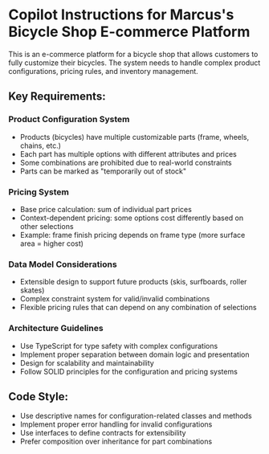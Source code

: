 # Copilot Instructions for Marcus's Bicycle Shop E-commerce Platform

<!-- Use this file to provide workspace-specific custom instructions to Copilot. For more details, visit https://code.visualstudio.com/docs/copilot/copilot-customization#_use-a-githubcopilotinstructionsmd-file -->

This is an e-commerce platform for a bicycle shop that allows customers to fully customize their bicycles. The system needs to handle complex product configurations, pricing rules, and inventory management.

## Key Requirements:

### Product Configuration System
- Products (bicycles) have multiple customizable parts (frame, wheels, chains, etc.)
- Each part has multiple options with different attributes and prices
- Some combinations are prohibited due to real-world constraints
- Parts can be marked as "temporarily out of stock"

### Pricing System
- Base price calculation: sum of individual part prices
- Context-dependent pricing: some options cost differently based on other selections
- Example: frame finish pricing depends on frame type (more surface area = higher cost)

### Data Model Considerations
- Extensible design to support future products (skis, surfboards, roller skates)
- Complex constraint system for valid/invalid combinations
- Flexible pricing rules that can depend on any combination of selections

### Architecture Guidelines
- Use TypeScript for type safety with complex configurations
- Implement proper separation between domain logic and presentation
- Design for scalability and maintainability
- Follow SOLID principles for the configuration and pricing systems

## Code Style:
- Use descriptive names for configuration-related classes and methods
- Implement proper error handling for invalid configurations
- Use interfaces to define contracts for extensibility
- Prefer composition over inheritance for part combinations
